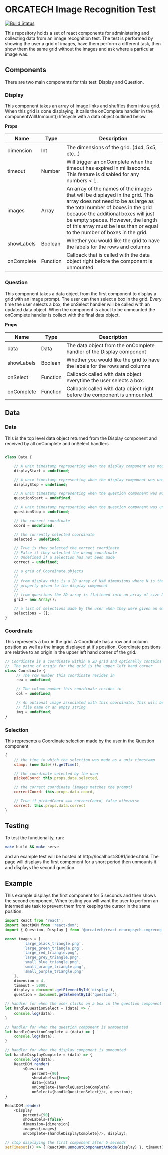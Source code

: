 # ORCATECH Image Recognition Test

[![Build Status](https://travis-ci.org/orcatechteam/react-neuropsych-imgrecog.svg?branch=v0.0.2)](https://travis-ci.org/orcatechteam/react-neuropsych-imgrecog)

This repository holds a set of react components for administering and collecting data from an image recognition test. The test is performed by showing the user a grid of images, have them perform a different task, then show them the same grid without the images and ask where a particular image was.

## Components

There are two main components for this test: Display and Question.  

### Display

This component takes an array of image links and shuffles them into a grid. When this grid is done displaying, it calls the onComplete handler in the componentWillUnmount() lifecycle with a data object outlined below.

**Props**

| Name          | Type     | Description                                                                 |
| ------------- | -------- | --------------------------------------------------------------------------- |
| dimension     | Int      | The dimensions of the grid. (4x4, 5x5, etc...)                              |
| timeout       | Number   | Will trigger an onComplete when the timeout has expired in milliseconds. This feature is disabled for any numbers < 1.   |
| images        | Array    | An array of the names of the images that will be displayed in the grid. This array does not need to be as large as the total number of boxes in the grid because the additional boxes will just be empty spaces. However, the length of this array must be less than or equal to the number of boxes in the grid. |
| showLabels    | Boolean  | Whether you would like the grid to have the labels for the rows and columns |
| onComplete    | Function | Callback that is called with the data object right before the component is unmounted |

### Question

This component takes a data object from the first component to display a grid with an image prompt. The user can then select a box in the grid. Every time the user selects a box, the onSelect handler will be called with an updated data object. When the component is about to be unmounted the onComplete handler is collect with the final data object.

**Props**

| Name       | Type     | Description                                                                 |
| ---------- | ---------| --------------------------------------------------------------------------- |
| data       | Data     | The data object from the onComplete handler of the Display component        |
| showLabels | Boolean  | Whether you would like the grid to have the labels for the rows and columns |
| onSelect   | Function | Callback called with data object everytime the user selects a box.          |
| onComplete | Function | Callback called with data object right before the component is unmounted.   |

## Data

### Data

This is the top level data object returned from the Display component and received by all onComplete and onSelect handlers

```javascript

class Data {

	// A unix timestamp representing when the display component was mounted
	displayStart = undefined;

	// A unix timestamp representing when the display component was unmounted
	displayStop = undefined;

	// A unix timestamp representing when the question component was mounted
	questionStart = undefined;

	// A unix timestamp representing when the question component was unmounted
	questionStop = undefined;

	// the correct coordinate
	coord = undefined;

	// the currently selected coordinate
	selected = undefined;

	// True is they selected the correct coordinate
	// False if they selected the wrong coordinate
	// Undefined if a selection has not been made
	correct = undefined;

	// a grid of Coordinate objects
	//
	// from display this is a 2D array of NxN dimensions where N is the dimension
	// property given to the display component
	//
	// from questions the 2D array is flattened into an array of size N*N
	grid = new Array();

	// a list of selections made by the user when they were given an empty grid.
	selections = [];
}
```

### Coordinate

This represents a box in the grid. A Coordinate has a row and column position as well as the image displayed at it's position. Coordinate positions are relative to an origin in the upper left hand corner of the grid.

```javascript
// Coordinate is a coordinate within a 2D grid and optionally contains an image.
//	The point of origin for the grid is the upper left hand corner
class Coordinate {
	 // The row number this coordinate resides in
	 row = undefined;

	 // The column number this coordinate resides in
	 col = undefined;

	 // An optional image associated with this coordinate. This will be the image
	 // file name or an empty string
	 img = undefined;
}
```

### Selection

This represents a Coordinate selection made by the user in the Question component

```javascript
{
	// the time in which the selection was made as a unix timestamp
	stamp: (new Date()).getTime(),

	// the coordinate selected by the user
	pickedCoord: this.props.data.selected,

	// the correct coordinate (images matches the prompt)
	correctCoord: this.props.data.coord,

	// True if pickedCoord === correctCoord, false otherwise
	correct: this.props.data.correct
}
```

## Testing

To test the functionality, run:

```sh
make build && make serve
```

and an example test will be hosted at http://localhost:8081/index.html. The page will displays the first component for a short period then unmounts it and displays the second question.

## Example

This example displays the first component for 5 seconds and then shows the second component. When testing you will want the user to perform an intermediate task to prevent them from keeping the cursor in the same position.

```javascript
import React from 'react';
import ReactDOM from 'react-dom';
import { Question, Display } from '@orcatech/react-neuropsych-imgrecog';

const images = [
		'large_black_triangle.png',
		'large_green_triangle.png',
		'large_red_triangle.png',
		'large_grey_triangle.png',
		'small_blue_triangle.png',
		'small_orange_triangle.png',
		'small_purple_triangle.png'
	],
	dimension = 4,
	timeout = 5000,
	display = document.getElementById('display'),
	question = document.getElementById('question');

// handler for when the user clicks on a box in the question component
let handleQuestionSelect = (data) => {
	console.log(data);
}

// handler for when the question component is unmounted
let handleQuestionComplete = (data) => {
	console.log(data);
}

// handler for when the display component is unmounted
let handleDisplayComplete = (data) => {
	console.log(data);
	ReactDOM.render(
		<Question
			percent={90}
			showLabels={true}
			data={data}
			onComplete={handleQuestionComplete}
			onSelect={handleQuestionSelect}/>, question);
}

ReactDOM.render(
	<Display
		percent={90}
		showLabels={false}
		dimension={dimension}
		images={images}
		onComplete={handleDisplayComplete}/>, display);

// stop displaying the first component after 5 seconds
setTimeout(() => { ReactDOM.unmountComponentAtNode(display) }, timeout);
```
